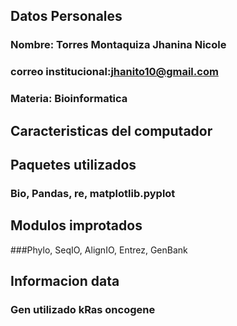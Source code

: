 ## Datos Personales 
### Nombre: Torres Montaquiza Jhanina Nicole
### correo institucional:jhanito10@gmail.com
### Materia: Bioinformatica 

## Caracteristicas del computador 


## Paquetes utilizados 
### Bio, Pandas, re, matplotlib.pyplot

## Modulos improtados 
###Phylo, SeqIO, AlignIO, Entrez, GenBank  

## Informacion data 
### Gen utilizado kRas oncogene 
